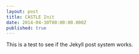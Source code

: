 ```yaml
---
layout: post
title: CASTLE Init
date: 2014-04-30T00:00:00.000Z
published: true
---
```


This is a test to see if the Jekyll post system works.

